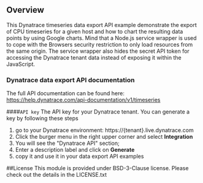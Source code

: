 ## Overview

This Dynatrace timeseries data export API example demonstrate the export of CPU timeseries for a given host and how to
chart the resulting data points by using Google charts.
Mind that a Node.js service wrapper is used to cope with the Browsers security restriction to only load resources
from the same origin. The service wrapper also hides the secret API token for accessing the Dynatrace tenant data instead
of exposing it within the JavaScript.

### Dynatrace data export API documentation

The full API documentation can be found here: 
https://help.dynatrace.com/api-documentation/v1/timeseries

####`API key`
The API key for your Dynatrace tenant. You can generate a key by following these steps

1. go to your Dynatrace environment: https://{tenant}.live.dynatrace.com
2. Click the burger menu in the right upper corner and select **Integration**
3. You will see the "Dynatrace API" section; 
4. Enter a description label and click on **Generate**
5. copy it and use it in your data export API examples

##License
This module is provided under BSD-3-Clause license. Please check out the details in the LICENSE.txt
